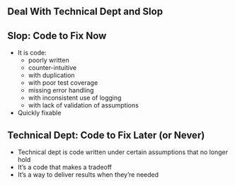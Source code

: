 ## Deal With Technical Dept and Slop

## Slop: Code to Fix Now
- It is code:
  - poorly written
  - counter-intuitive
  - with duplication
  - with poor test coverage
  - missing error handling
  - with inconsistent use of logging
  - with lack of validation of assumptions
- Quickly fixable

## Technical Dept: Code to Fix Later (or Never)
- Technical dept is code written under certain assumptions that no longer hold
- It’s a code that makes a tradeoff
- It’s a way to deliver results when they’re needed
